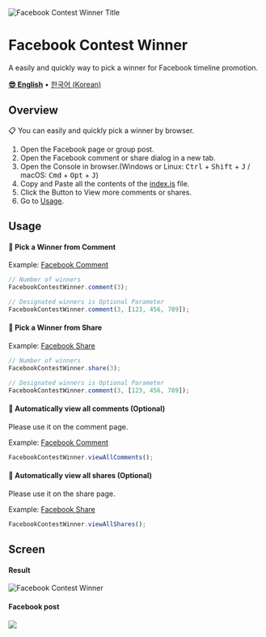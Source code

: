 ![Facebook Contest Winner Title](https://1.bp.blogspot.com/-C6_kRLuy3m4/W2l4tkUWmlI/AAAAAAAANGM/0SvXoYTyksEhRG0ipEz0pgppd-YL4QP3ACLcBGAs/s1600/facebook-contest-winner-title.png)

# Facebook Contest Winner
A easily and quickly way to pick a winner for Facebook timeline promotion.

**[😎 English](readme-en.md)** • [한국어 (Korean)](readme-ko.md)

## Overview

📋 You can easily and quickly pick a winner by browser.
1. Open the Facebook page or group post.
2. Open the Facebook comment or share dialog in a new tab.
3. Open the Console in browser.(Windows or Linux: <kbd>Ctrl</kbd> + <kbd>Shift</kbd> + <kbd>J</kbd> / macOS: <kbd>Cmd</kbd> + <kbd>Opt</kbd> + <kbd>J</kbd>)
4. Copy and Paste all the contents of the [index.js](https://raw.githubusercontent.com/gaerae/facebook-contest-winner/master/index.js) file.
5. Click the Button to View more comments or shares.
6. Go to [Usage](#usage).

## Usage

#### 🎉 Pick a Winner from Comment

Example: [Facebook Comment](https://www.facebook.com/zuck/posts/10105044271137001)

```javascript
// Number of winners
FacebookContestWinner.comment(3);

// Designated winners is Optional Parameter
FacebookContestWinner.comment(3, [123, 456, 789]);
```

#### 🎉 Pick a Winner from Share

Example: [Facebook Share](https://www.facebook.com/shares/view?id=10105044271137001)

```javascript
// Number of winners
FacebookContestWinner.share(3);

// Designated winners is Optional Parameter
FacebookContestWinner.comment(3, [123, 456, 789]);
```

#### 📜 Automatically view all comments (Optional)
Please use it on the comment page.

Example: [Facebook Comment](https://www.facebook.com/zuck/posts/10105044271137001)

```javascript
FacebookContestWinner.viewAllComments();
```

#### 📜 Automatically view all shares (Optional)
Please use it on the share page.

Example: [Facebook Share](https://www.facebook.com/shares/view?id=10105044271137001)

```javascript
FacebookContestWinner.viewAllShares();
```

## Screen
#### Result
![Facebook Contest Winner](https://4.bp.blogspot.com/-2ueejgjX-xo/W2l2vZSYlWI/AAAAAAAANGA/DhgO9pnAeoocSia-LN3n-T23IonWYVzLgCLcBGAs/s1600/facebook-contest-winner.png)

#### Facebook post
![](https://4.bp.blogspot.com/-8lNuqe8NPVc/W2l8YJyvohI/AAAAAAAANGY/a4C2k7sordUvxfMCgf6xbYJhjlXUmdtpwCLcBGAs/s1600/facebook-contest-winner-timeline.png)
